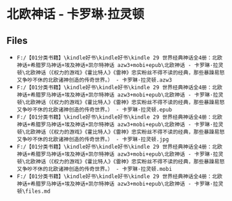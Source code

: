 # 北欧神话 - 卡罗琳·拉灵顿

## Files

- `F:/【01分类书籍】\kindle好书\kindle好书\kindle 29 世界经典神话全4册：北欧神话+希腊罗马神话+埃及神话+凯尔特神话 azw3+mobi+epub\北欧神话 - 卡罗琳·拉灵顿\北欧神话（《权力的游戏》《霍比特人》《雷神》忠实粉丝不得不读的经典，那些暴躁易怒又争吵不休的北欧诸神创造的传奇世界。） - 卡罗琳·拉灵顿.azw3`
- `F:/【01分类书籍】\kindle好书\kindle好书\kindle 29 世界经典神话全4册：北欧神话+希腊罗马神话+埃及神话+凯尔特神话 azw3+mobi+epub\北欧神话 - 卡罗琳·拉灵顿\北欧神话（《权力的游戏》《霍比特人》《雷神》忠实粉丝不得不读的经典，那些暴躁易怒又争吵不休的北欧诸神创造的传奇世界。） - 卡罗琳·拉灵顿.epub`
- `F:/【01分类书籍】\kindle好书\kindle好书\kindle 29 世界经典神话全4册：北欧神话+希腊罗马神话+埃及神话+凯尔特神话 azw3+mobi+epub\北欧神话 - 卡罗琳·拉灵顿\北欧神话（《权力的游戏》《霍比特人》《雷神》忠实粉丝不得不读的经典，那些暴躁易怒又争吵不休的北欧诸神创造的传奇世界。） - 卡罗琳·拉灵顿.jpg`
- `F:/【01分类书籍】\kindle好书\kindle好书\kindle 29 世界经典神话全4册：北欧神话+希腊罗马神话+埃及神话+凯尔特神话 azw3+mobi+epub\北欧神话 - 卡罗琳·拉灵顿\北欧神话（《权力的游戏》《霍比特人》《雷神》忠实粉丝不得不读的经典，那些暴躁易怒又争吵不休的北欧诸神创造的传奇世界。） - 卡罗琳·拉灵顿.mobi`
- `F:/【01分类书籍】\kindle好书\kindle好书\kindle 29 世界经典神话全4册：北欧神话+希腊罗马神话+埃及神话+凯尔特神话 azw3+mobi+epub\北欧神话 - 卡罗琳·拉灵顿\files.md`
